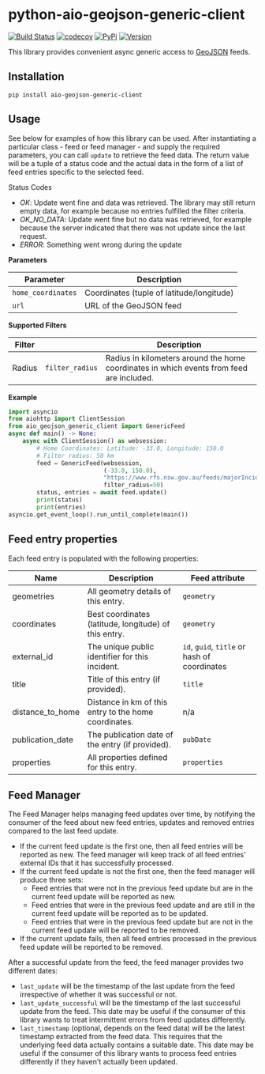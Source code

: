 # python-aio-geojson-generic-client

[![Build Status](https://github.com/exxamalte/python-aio-geojson-generic-client/workflows/CI/badge.svg?branch=master)](https://github.com/exxamalte/python-aio-geojson-generic-client/actions?workflow=CI)
[![codecov](https://codecov.io/gh/exxamalte/python-aio-geojson-generic-client/branch/main/graph/badge.svg?token=F5ZEM1UO56)](https://codecov.io/gh/exxamalte/python-aio-geojson-generic-client)
[![PyPi](https://img.shields.io/pypi/v/aio-geojson-generic-client.svg)](https://pypi.python.org/pypi/aio-geojson-generic-client)
[![Version](https://img.shields.io/pypi/pyversions/aio-geojson-generic-client.svg)](https://pypi.python.org/pypi/aio-geojson-generic-client)

This library provides convenient async generic access to [GeoJSON](https://datatracker.ietf.org/doc/html/rfc7946) feeds.

## Installation
`pip install aio-geojson-generic-client`

## Usage
See below for examples of how this library can be used. After instantiating a 
particular class - feed or feed manager - and supply the required parameters, 
you can call `update` to retrieve the feed data. The return value 
will be a tuple of a status code and the actual data in the form of a list of 
feed entries specific to the selected feed.

Status Codes
* _OK_: Update went fine and data was retrieved. The library may still 
  return empty data, for example because no entries fulfilled the filter 
  criteria.
* _OK_NO_DATA_: Update went fine but no data was retrieved, for example 
  because the server indicated that there was not update since the last request.
* _ERROR_: Something went wrong during the update

**Parameters**

| Parameter          | Description                               |
|--------------------|-------------------------------------------|
| `home_coordinates` | Coordinates (tuple of latitude/longitude) |
| `url`              | URL of the GeoJSON feed                   |

**Supported Filters**

| Filter     |                     | Description |
|------------|---------------------|-------------|
| Radius     | `filter_radius`     | Radius in kilometers around the home coordinates in which events from feed are included. |

**Example**
```python
import asyncio
from aiohttp import ClientSession
from aio_geojson_generic_client import GenericFeed
async def main() -> None:
    async with ClientSession() as websession:    
        # Home Coordinates: Latitude: -33.0, Longitude: 150.0
        # Filter radius: 50 km
        feed = GenericFeed(websession, 
                           (-33.0, 150.0),
                           "https://www.rfs.nsw.gov.au/feeds/majorIncidents.json",
                           filter_radius=50)
        status, entries = await feed.update()
        print(status)
        print(entries)
asyncio.get_event_loop().run_until_complete(main())
```

## Feed entry properties
Each feed entry is populated with the following properties:

| Name               | Description                                                                                         | Feed attribute                               |
|--------------------|-----------------------------------------------------------------------------------------------------|----------------------------------------------|
| geometries         | All geometry details of this entry.                                                                 | `geometry`                                   |
| coordinates        | Best coordinates (latitude, longitude) of this entry.                                               | `geometry`                                   |
| external_id        | The unique public identifier for this incident.                                                     | `id`, `guid`, `title` or hash of coordinates |
| title              | Title of this entry (if provided).                                                                  | `title`                                      |
| distance_to_home   | Distance in km of this entry to the home coordinates.                                               | n/a                                          |
| publication_date   | The publication date of the entry (if provided).                                                    | `pubDate`                                    |
| properties         | All properties defined for this entry.                                                              | `properties`                                 |


## Feed Manager

The Feed Manager helps managing feed updates over time, by notifying the 
consumer of the feed about new feed entries, updates and removed entries 
compared to the last feed update.

* If the current feed update is the first one, then all feed entries will be 
  reported as new. The feed manager will keep track of all feed entries' 
  external IDs that it has successfully processed.
* If the current feed update is not the first one, then the feed manager will 
  produce three sets:
  * Feed entries that were not in the previous feed update but are in the 
    current feed update will be reported as new.
  * Feed entries that were in the previous feed update and are still in the 
    current feed update will be reported as to be updated.
  * Feed entries that were in the previous feed update but are not in the 
    current feed update will be reported to be removed.
* If the current update fails, then all feed entries processed in the previous
  feed update will be reported to be removed.

After a successful update from the feed, the feed manager provides two
different dates:

* `last_update` will be the timestamp of the last update from the feed 
  irrespective of whether it was successful or not.
* `last_update_successful` will be the timestamp of the last successful update 
  from the feed. This date may be useful if the consumer of this library wants 
  to treat intermittent errors from feed updates differently.
* `last_timestamp` (optional, depends on the feed data) will be the latest 
  timestamp extracted from the feed data. 
  This requires that the underlying feed data actually contains a suitable 
  date. This date may be useful if the consumer of this library wants to 
  process feed entries differently if they haven't actually been updated.
